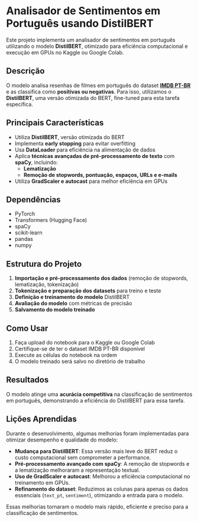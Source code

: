 # Analisador de Sentimentos em Português usando DistilBERT

Este projeto implementa um analisador de sentimentos em português utilizando o modelo **DistilBERT**, otimizado para eficiência computacional e execução em GPUs no Kaggle ou Google Colab.

## Descrição

O modelo analisa resenhas de filmes em português do dataset [**IMDB PT-BR**](https://www.kaggle.com/datasets/luisfredgs/imdb-ptbr) e as classifica como **positivas ou negativas**. Para isso, utilizamos o **DistilBERT**, uma versão otimizada do BERT, fine-tuned para esta tarefa específica.

## Principais Características

- Utiliza **DistilBERT**, versão otimizada do BERT
- Implementa **early stopping** para evitar overfitting
- Usa **DataLoader** para eficiência na alimentação de dados
- Aplica **técnicas avançadas de pré-processamento de texto** com **spaCy**, incluindo:
  - **Lematização**
  - **Remoção de stopwords, pontuação, espaços, URLs e e-mails**
- Utiliza **GradScaler e autocast** para melhor eficiência em GPUs

## Dependências

- PyTorch  
- Transformers (Hugging Face)  
- spaCy  
- scikit-learn  
- pandas  
- numpy  

## Estrutura do Projeto

1. **Importação e pré-processamento dos dados** (remoção de stopwords, lematização, tokenização)  
2. **Tokenização e preparação dos datasets** para treino e teste  
3. **Definição e treinamento do modelo** DistilBERT  
4. **Avaliação do modelo** com métricas de precisão  
5. **Salvamento do modelo treinado**  

## Como Usar

1. Faça upload do notebook para o Kaggle ou Google Colab  
2. Certifique-se de ter o dataset IMDB PT-BR disponível  
3. Execute as células do notebook na ordem  
4. O modelo treinado será salvo no diretório de trabalho  

## Resultados

O modelo atinge uma **acurácia competitiva** na classificação de sentimentos em português, demonstrando a eficiência do DistilBERT para essa tarefa.

## Lições Aprendidas

Durante o desenvolvimento, algumas melhorias foram implementadas para otimizar desempenho e qualidade do modelo:

- **Mudança para DistilBERT**: Essa versão mais leve do BERT reduz o custo computacional sem comprometer a performance.  
- **Pré-processamento avançado com spaCy**: A remoção de stopwords e a lematização melhoraram a representação textual.  
- **Uso de GradScaler e autocast**: Melhorou a eficiência computacional no treinamento em GPUs.  
- **Refinamento do dataset**: Reduzimos as colunas para apenas os dados essenciais (`text_pt`, `sentiment`), otimizando a entrada para o modelo.  

Essas melhorias tornaram o modelo mais rápido, eficiente e preciso para a classificação de sentimentos.
